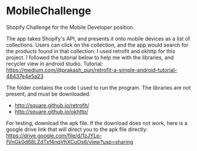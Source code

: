 # MobileChallenge
Shopify Challenge for the Mobile Developer position.

The app takes Shopify's API, and presents it onto mobile devices as a list of collections. Users can click on the collection, and the app would search for the products found in that collection.
I used retrofit and okhttp for this project. I followed the tutorial below to help me with the libraries, and recycler view in android studio.
Tutorial: https://medium.com/@prakash_pun/retrofit-a-simple-android-tutorial-48437e4e5a23

The folder contains the code I used to run the program. The libraries are not present, and must be downloaded.
- http://square.github.io/retrofit/
- http://square.github.io/okhttp/

For testing, download the apk file.
If the download does not work, here is a google drive link that will direct you to the apk file directly: https://drive.google.com/file/d/1zJYLp-fVnGk0d68LZdTxf4nqVhXCuOs6/view?usp=sharing
